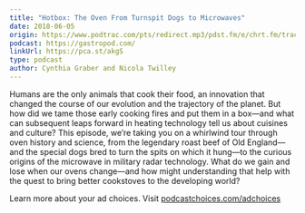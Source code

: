 ```yaml
---
title: "Hotbox: The Oven From Turnspit Dogs to Microwaves"
date: 2018-06-05
origin: https://www.podtrac.com/pts/redirect.mp3/pdst.fm/e/chrt.fm/track/524GE/traffic.megaphone.fm/VMP4250556212.mp3?updated=1639429594
podcast: https://gastropod.com/
linkUrl: https://pca.st/akgS
type: podcast
author: Cynthia Graber and Nicola Twilley
---
```


Humans are the only animals that cook their food, an innovation that changed the course of our evolution and the trajectory of the planet. But how did we tame those early cooking fires and put them in a box—and what can subsequent leaps forward in heating technology tell us about cuisines and culture? This episode, we’re taking you on a whirlwind tour through oven history and science, from the legendary roast beef of Old England—and the special dogs bred to turn the spits on which it hung—to the curious origins of the microwave in military radar technology. What do we gain and lose when our ovens change—and how might understanding that help with the quest to bring better cookstoves to the developing world?

Learn more about your ad choices. Visit [podcastchoices.com/adchoices](https://podcastchoices.com/adchoices)

